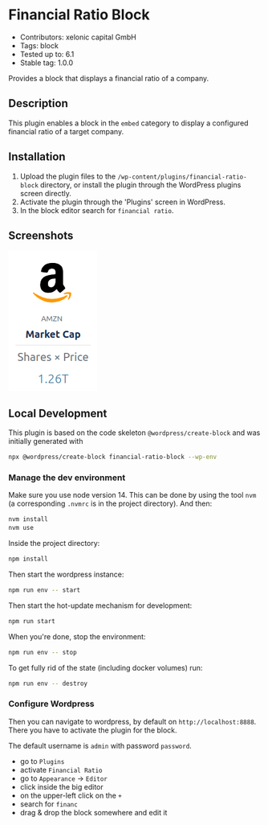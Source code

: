 # Financial Ratio Block

* Contributors:      xelonic capital GmbH
* Tags:              block
* Tested up to:      6.1
* Stable tag:        1.0.0

Provides a block that displays a financial ratio of a company.

## Description

This plugin enables a block in the `embed` category to display a configured financial ratio of a target company.

## Installation

1. Upload the plugin files to the `/wp-content/plugins/financial-ratio-block` directory,
   or install the plugin through the WordPress plugins screen directly.
2. Activate the plugin through the 'Plugins' screen in WordPress.
3. In the block editor search for `financial ratio`.

## Screenshots

![block screenshot](./screenshots/screenshot-block.png)

## Local Development

This plugin is based on the code skeleton `@wordpress/create-block` and was initially generated with

```bash
npx @wordpress/create-block financial-ratio-block --wp-env
```

### Manage the dev environment

Make sure you use node version 14. This can be done by using the tool `nvm` (a corresponding `.nvmrc`
is in the project directory). And then:

```bash
nvm install
nvm use
```

Inside the project directory:

```bash
npm install
```

Then start the wordpress instance:

```bash
npm run env -- start
```

Then start the hot-update mechanism for development:

```bash
npm run start
```

When you're done, stop the environment:

```bash
npm run env -- stop
```

To get fully rid of the state (including docker volumes) run:

```bash
npm run env -- destroy
```

### Configure Wordpress

Then you can navigate to wordpress, by default on `http://localhost:8888`. There you have to activate the plugin
for the block.

The default username is `admin` with password `password`.

* go to `Plugins`
* activate `Financial Ratio`
* go to `Appearance` -> `Editor`
* click inside the big editor
* on the upper-left click on the `+`
* search for `financ`
* drag & drop the block somewhere and edit it
